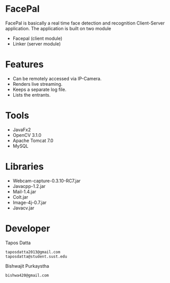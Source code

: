 # FacePal

FacePal is basically a real time face detection and recognition Client-Server application.
The application is built on two module
- Facepal (client module)
- Linker (server module)

# Features

- Can be remotely accessed via IP-Camera.
- Renders live streaming.
- Keeps a separate log file.
- Lists the entrants.

# Tools 

- JavaFx2
- OpenCV 3.1.0
- Apache Tomcat 7.0
- MySQL

# Libraries

- Webcam-capture-0.3.10-RC7.jar
- Javacpp-1.2.jar
- Mail-1.4.jar
- Colt.jar
- Image-4j-0.7.jar
- Javacv.jar

# Developer

Tapos Datta

	taposdatta2013@gmail.com
	taposdatta@student.sust.edu
	
Bishwajit Purkaystha

	bishwa420@gmail.com







